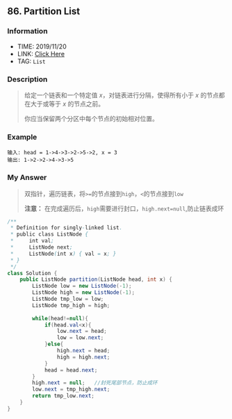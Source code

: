 ## 86. Partition List

### Information

* TIME: 2019/11/20
* LINK: [Click Here]( https://leetcode-cn.com/problems/partition-list/ )
* TAG: `List`

### Description

> 给定一个链表和一个特定值 *x*，对链表进行分隔，使得所有小于 *x* 的节点都在大于或等于 *x* 的节点之前。
>
> 你应当保留两个分区中每个节点的初始相对位置。

### Example

```text
输入: head = 1->4->3->2->5->2, x = 3
输出: 1->2->2->4->3->5
```

### My Answer

> 双指针，遍历链表，将`>=`的节点接到`high`，`<`的节点接到`low`
>
> **注意：** 在完成遍历后，`high`需要进行封口，`high.next=null`,防止链表成环

```java
/**
 * Definition for singly-linked list.
 * public class ListNode {
 *     int val;
 *     ListNode next;
 *     ListNode(int x) { val = x; }
 * }
 */
class Solution {
    public ListNode partition(ListNode head, int x) {
        ListNode low = new ListNode(-1);
        ListNode high = new ListNode(-1);
        ListNode tmp_low = low;
        ListNode tmp_high = high;
        
        while(head!=null){
            if(head.val<x){
                low.next = head;
                low = low.next;
            }else{
                high.next = head;
                high = high.next;
            }
            head = head.next;
        }
        high.next = null;   //封死尾部节点，防止成环
        low.next = tmp_high.next;
        return tmp_low.next;
    }
}
```
